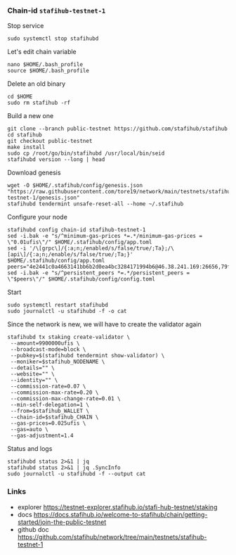 ### Chain-id `stafihub-testnet-1`
Stop service
```
sudo systemctl stop stafihubd
```
Let's edit chain variable
```
nano $HOME/.bash_profile
source $HOME/.bash_profile
```
Delete an old binary
```
cd $HOME
sudo rm stafihub -rf
```
Build a new one
```
git clone --branch public-testnet https://github.com/stafihub/stafihub
cd stafihub
git checkout public-testnet
make install
sudo cp /root/go/bin/stafihubd /usr/local/bin/seid
stafihubd version --long | head
```
Download genesis
```
wget -O $HOME/.stafihub/config/genesis.json "https://raw.githubusercontent.com/tore19/network/main/testnets/stafihub-testnet-1/genesis.json"
stafihubd tendermint unsafe-reset-all --home ~/.stafihub
```
Configure your node
```
stafihubd config chain-id stafihub-testnet-1
sed -i.bak -e "s/^minimum-gas-prices *=.*/minimum-gas-prices = \"0.01ufis\"/" $HOME/.stafihub/config/app.toml
sed -i '/\[grpc\]/{:a;n;/enabled/s/false/true/;Ta};/\[api\]/{:a;n;/enable/s/false/true/;Ta;}' $HOME/.stafihub/config/app.toml
peers="4e2441c0a4663141bb6b2d0ea4bc3284171994b6@46.38.241.169:26656,79ffbd983ab6d47c270444f517edd37049ae4937@23.88.114.52:26656"
sed -i.bak -e "s/^persistent_peers *=.*/persistent_peers = \"$peers\"/" $HOME/.stafihub/config/config.toml
```
Start
```
sudo systemctl restart stafihubd
sudo journalctl -u stafihubd -f -o cat
```
Since the network is new, we will have to create the validator again
```
stafihubd tx staking create-validator \
 --amount=9900000ufis \
 --broadcast-mode=block \
 --pubkey=$(stafihubd tendermint show-validator) \
 --moniker=$stafihub_NODENAME \
 --details="" \
 --website="" \
 --identity="" \
 --commission-rate=0.07 \
 --commission-max-rate=0.20 \
 --commission-max-change-rate=0.01 \
 --min-self-delegation=1 \
 --from=$stafihub_WALLET \
 --chain-id=$stafihub_CHAIN \
 --gas-prices=0.025ufis \
 --gas=auto \
 --gas-adjustment=1.4
```
Status and logs
```
stafihubd status 2>&1 | jq
stafihubd status 2>&1 | jq .SyncInfo
sudo journalctl -u stafihubd -f --output cat
```
### Links
- explorer https://testnet-explorer.stafihub.io/stafi-hub-testnet/staking
- docs https://docs.stafihub.io/welcome-to-stafihub/chain/getting-started/join-the-public-testnet
- github doc https://github.com/stafihub/network/tree/main/testnets/stafihub-testnet-1

